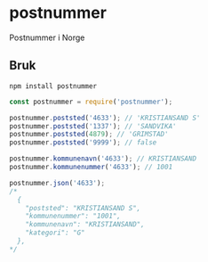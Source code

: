 # postnummer

Postnummer i Norge

## Bruk

```npm install postnummer```

```javascript
const postnummer = require('postnummer');
```

```javascript
postnummer.poststed('4633'); // 'KRISTIANSAND S'
postnummer.poststed('1337'); // 'SANDVIKA'
postnummer.poststed(4879); // 'GRIMSTAD'
postnummer.poststed('9999'); // false

postnummer.kommunenavn('4633'); // KRISTIANSAND
postnummer.kommunenummer('4633'); // 1001

postnummer.json('4633');
/*
  {
    "poststed": "KRISTIANSAND S",
    "kommunenummer": "1001",
    "kommunenavn": "KRISTIANSAND",
    "kategori": "G"
  },
*/
```

